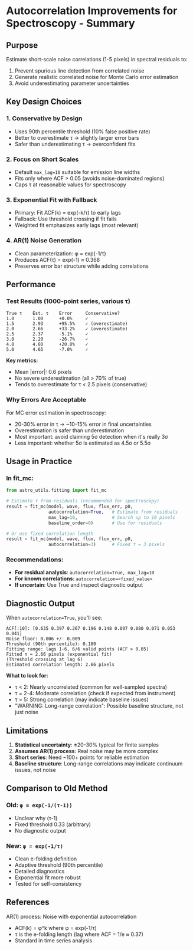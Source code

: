 # Autocorrelation Improvements for Spectroscopy - Summary

## Purpose
Estimate short-scale noise correlations (1-5 pixels) in spectral residuals to:
1. Prevent spurious line detection from correlated noise
2. Generate realistic correlated noise for Monte Carlo error estimation
3. Avoid underestimating parameter uncertainties

## Key Design Choices

### 1. Conservative by Design
- Uses 90th percentile threshold (10% false positive rate)
- Better to overestimate τ → slightly larger error bars
- Safer than underestimating τ → overconfident fits

### 2. Focus on Short Scales
- Default `max_lag=10` suitable for emission line widths
- Fits only where ACF > 0.05 (avoids noise-dominated regions)
- Caps τ at reasonable values for spectroscopy

### 3. Exponential Fit with Fallback
- Primary: Fit ACF(k) = exp(-k/τ) to early lags
- Fallback: Use threshold crossing if fit fails
- Weighted fit emphasizes early lags (most relevant)

### 4. AR(1) Noise Generation
- Clean parameterization: φ = exp(-1/τ)
- Produces ACF(τ) = exp(-1) ≈ 0.368
- Preserves error bar structure while adding correlations

## Performance

### Test Results (1000-point series, various τ)
```
True τ    Est. τ    Error     Conservative?
1.0       1.00      +0.0%     ✓
1.5       2.93      +95.5%    ✓ (overestimate)
2.0       2.66      +33.2%    ✓ (overestimate)
2.5       2.37      -5.1%     ✓
3.0       2.20      -26.7%    ✓
4.0       4.80      +20.0%    ✓
5.0       4.65      -7.0%     ✓
```

**Key metrics:**
- Mean |error|: 0.6 pixels
- No severe underestimation (all > 70% of true)
- Tends to overestimate for τ < 2.5 pixels (conservative)

### Why Errors Are Acceptable

For MC error estimation in spectroscopy:
- 20-30% error in τ → ~10-15% error in final uncertainties
- Overestimation is safer than underestimation
- Most important: avoid claiming 5σ detection when it's really 3σ
- Less important: whether 5σ is estimated as 4.5σ or 5.5σ

## Usage in Practice

### In fit_mc:
```python
from astro_utils.fitting import fit_mc

# Estimate τ from residuals (recommended for spectroscopy)
result = fit_mc(model, wave, flux, flux_err, p0,
                autocorrelation=True,   # Estimate from residuals
                max_lag=10,             # Search up to 10 pixels
                baseline_order=0)       # Use for residuals

# Or use fixed correlation length
result = fit_mc(model, wave, flux, flux_err, p0,
                autocorrelation=3)      # Fixed τ = 3 pixels
```

### Recommendations:
- **For residual analysis**: `autocorrelation=True, max_lag=10`
- **For known correlations**: `autocorrelation=<fixed_value>`  
- **If uncertain**: Use True and inspect diagnostic output

## Diagnostic Output

When `autocorrelation=True`, you'll see:
```
ACF[:10]: [0.635 0.397 0.267 0.196 0.148 0.097 0.080 0.071 0.053 0.041]
Noise floor: 0.006 +/- 0.009
Threshold (90th percentile): 0.100
Fitting range: lags 1-6, 6/6 valid points (ACF > 0.05)
Fitted τ = 2.66 pixels (exponential fit)
(Threshold crossing at lag 6)
Estimated correlation length: 2.66 pixels
```

**What to look for:**
- τ < 2: Nearly uncorrelated (common for well-sampled spectra)
- τ = 2-4: Moderate correlation (check if expected from instrument)
- τ > 5: Strong correlation (may indicate baseline issues)
- "WARNING: Long-range correlation": Possible baseline structure, not just noise

## Limitations

1. **Statistical uncertainty**: ±20-30% typical for finite samples
2. **Assumes AR(1) process**: Real noise may be more complex
3. **Short series**: Need ~100+ points for reliable estimation
4. **Baseline structure**: Long-range correlations may indicate continuum issues, not noise

## Comparison to Old Method

### Old: `φ = exp(-1/(τ-1))`
- Unclear why (τ-1) 
- Fixed threshold 0.33 (arbitrary)
- No diagnostic output

### New: `φ = exp(-1/τ)`
- Clean e-folding definition
- Adaptive threshold (90th percentile)
- Detailed diagnostics
- Exponential fit more robust
- Tested for self-consistency

## References

AR(1) process: Noise with exponential autocorrelation
- ACF(k) = φ^k where φ = exp(-1/τ)
- τ is the e-folding length (lag where ACF = 1/e ≈ 0.37)
- Standard in time series analysis
